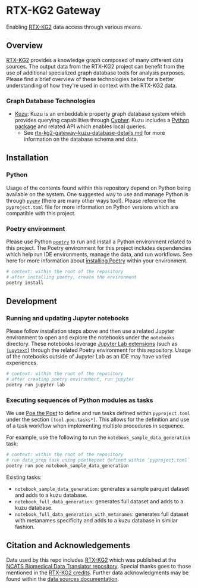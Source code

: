 # RTX-KG2 Gateway

Enabling [RTX-KG2](https://github.com/RTXteam/RTX-KG2) data access through various means.

## Overview

[RTX-KG2](https://github.com/RTXteam/RTX-KG2) provides a knowledge graph composed of many different data sources.
The output data from the RTX-KG2 project can benefit from the use of additional specialized graph database tools for analysis purposes.
Please find a brief overview of these technologies below for a better understanding of how they're used in context with the RTX-KG2 data.

### Graph Database Technologies

- [Kuzu](https://github.com/kuzudb/kuzu): Kuzu is an embeddable property graph database system which provides  querying capabilities through [Cypher](<https://en.wikipedia.org/wiki/Cypher_(query_language)>). Kuzu includes a [Python package](https://pypi.org/project/kuzu/) and related API which enables local queries.
  - See [rtx-kg2-gateway-kuzu-database-details.md](src/notebooks/using_rtx_kg2_kuzu_database/rtx-kg2-gateway-kuzu-database-details.md) for more information on the database schema and data.

## Installation

### Python

Usage of the contents found within this repository depend on Python being available on the system.
One suggested way to use and manage Python is through [`pyenv`](https://github.com/pyenv/pyenv?tab=readme-ov-file#installation) (there are many other ways too!).
Please reference the `pyproject.toml` file for more information on Python versions which are compatible with this project.

### Poetry environment

Please use Python [`poetry`](https://python-poetry.org/) to run and install a Python environment related to this project.
The Poetry environment for this project includes dependencies which help run IDE environments, manage the data, and run workflows.
See here for more information about [installing Poetry](https://python-poetry.org/docs/#installation) within your environment.

```bash
# context: within the root of the repository
# after installing poetry, create the environment
poetry install
```

## Development

### Running and updating Jupyter notebooks

Please follow installation steps above and then use a related Jupyter environment to open and explore the notebooks under the `notebooks` directory.
These notebooks leverage [Jupyter Lab extensions](https://jupyterlab.readthedocs.io/en/stable/user/extensions.html) (such as [`jupytext`](https://jupytext.readthedocs.io/en/latest/)) through the related Poetry environment for this repository.
Usage of the notebooks outside of Jupyter Lab as an IDE may have varied experiences.

```bash
# context: within the root of the repository
# after creating poetry environment, run jupyter
poetry run jupyter lab
```

### Executing sequences of Python modules as tasks

We use [Poe the Poet](https://poethepoet.natn.io/index.html) to define and run tasks defined within `pyproject.toml` under the section `[tool.poe.tasks*]`.
This allows for the definition and use of a task workflow when implementing multiple procedures in sequence.

For example, use the following to run the `notebook_sample_data_generation` task:

```bash
# context: within the root of the repository
# run data_prep task using poethepoet defined within `pyproject.toml`
poetry run poe notebook_sample_data_generation
```

Existing tasks:

- `notebook_sample_data_generation`: generates a sample parquet dataset and adds to a kuzu database.
- `notebook_full_data_generation`: generates full dataset and adds to a kuzu database.
- `notebook_full_data_generation_with_metanames`: generates full dataset with metanames specificity and adds to a kuzu database in similar fashion.

## Citation and Acknowledgements

Data used by this repo includes [RTX-KG2](https://github.com/RTXteam/RTX-KG2) which was published at the [NCATS Biomedical Data Translator repository](https://github.com/ncats/translator-lfs-artifacts). Special thanks goes to those mentioned in the [RTX-KG2 credits](https://github.com/RTXteam/RTX-KG2?tab=readme-ov-file#credits). Further data acknowledgments may be found within the [data sources documentation](https://github.com/RTXteam/RTX-KG2?tab=readme-ov-file#what-data-sources-are-used-in-kg2).
